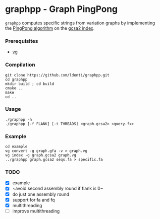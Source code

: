 # graphpp - Graph PingPong
`graphpp` computes specific strings from variation graphs by implementing the [PingPong algorithm](https://academic.oup.com/bioinformaticsadvances/article/1/1/vbab005/6290003) on the [gcsa2 index](https://github.com/jltsiren/gcsa2).

### Prerequisites
* [vg](https://github.com/vgteam/vg)

### Compilation
```
git clone https://github.com/ldenti/graphpp.git
cd graphpp
mkdir build ; cd build
cmake ..
make
cd ..
```

### Usage
```
./graphpp -h
./graphpp [-f FLANK] [-t THREADS] <graph.gcsa2> <query.fx>
```

### Example
```
cd example
vg convert -g graph.gfa -v > graph.vg
vg index -g graph.gcsa2 graph.vg
../graphpp graph.gcsa2 seqs.fa > specific.fa
```

### TODO
- [X] example
- [X] ~avoid second assembly round if flank is 0~
- [X] do just one assembly round
- [X] support for fa and fq
- [X] multithreading
- [ ] improve multithreading
